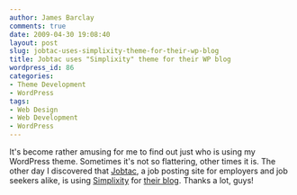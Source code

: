 ```yaml
---
author: James Barclay
comments: true
date: 2009-04-30 19:08:40
layout: post
slug: jobtac-uses-simplixity-theme-for-their-wp-blog
title: Jobtac uses "Simplixity" theme for their WP blog
wordpress_id: 86
categories:
- Theme Development
- WordPress
tags:
- Web Design
- Web Development
- WordPress
---
```


It's become rather amusing for me to find out just who is using my WordPress theme. Sometimes it's not so flattering, other times it is. The other day I discovered that [Jobtac](http://www.jobtac.com/), a job posting site for employers and job seekers alike, is using [Simplixity](http://wordpress.org/extend/themes/simplixity) for [their blog](http://www.jobtac.com/blog/). Thanks a lot, guys!
